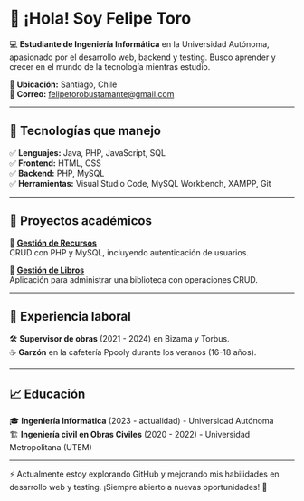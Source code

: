 # 👋 ¡Hola! Soy Felipe Toro  

💻 **Estudiante de Ingeniería Informática** en la Universidad Autónoma, apasionado por el desarrollo web, backend y testing. Busco aprender y crecer en el mundo de la tecnología mientras estudio.  

📍 **Ubicación:** Santiago, Chile  
📧 **Correo:** felipetorobustamante@gmail.com  

---

## 🚀 Tecnologías que manejo  
✅ **Lenguajes:** Java, PHP, JavaScript, SQL  
✅ **Frontend:** HTML, CSS  
✅ **Backend:** PHP, MySQL  
✅ **Herramientas:** Visual Studio Code, MySQL Workbench, XAMPP, Git  

---

## 📂 Proyectos académicos  
🔹 **[Gestión de Recursos](https://github.com/tuusuario/gestion-recursos)**  
CRUD con PHP y MySQL, incluyendo autenticación de usuarios.  

🔹 **[Gestión de Libros](https://github.com/tuusuario/gestion-libros)**  
Aplicación para administrar una biblioteca con operaciones CRUD.  

---

## 📌 Experiencia laboral  
🛠 **Supervisor de obras** (2021 - 2024) en Bizama y Torbus.  
☕ **Garzón** en la cafetería Ppooly durante los veranos (16-18 años).  

---

## 📈 Educación  
🎓 **Ingeniería Informática** (2023 - actualidad) - Universidad Autónoma  
🏗 **Ingeniería civil en Obras Civiles** (2020 - 2022) - Universidad Metropolitana (UTEM)  

---

⚡ Actualmente estoy explorando GitHub y mejorando mis habilidades en desarrollo web y testing. ¡Siempre abierto a nuevas oportunidades! 🚀  
